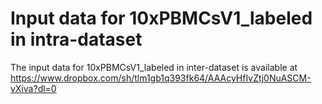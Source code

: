 # Input data for 10xPBMCsV1_labeled in intra-dataset
The input data for 10xPBMCsV1_labeled in inter-dataset is available at https://www.dropbox.com/sh/tlm1gb1q393fk64/AAAcyHfIvZtj0NuASCM-vXiva?dl=0